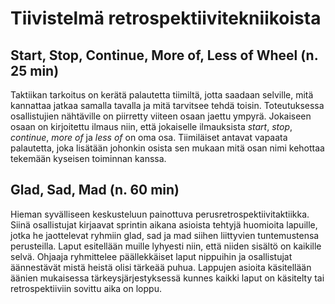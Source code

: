# Tiivistelmä retrospektiivitekniikoista

## Start, Stop, Continue, More of, Less of Wheel (n. 25 min)
Taktiikan tarkoitus on kerätä palautetta tiimiltä, jotta saadaan selville, mitä kannattaa jatkaa samalla tavalla ja
mitä tarvitsee tehdä toisin. Toteutuksessa osallistujien nähtäville on piirretty viiteen osaan jaettu ympyrä. Jokaiseen osaan
on kirjoitettu ilmaus niin, että jokaiselle ilmauksista _start_, _stop_, _continue_, _more of_ ja _less of_ on oma osa. 
Tiimiläiset antavat vapaata palautetta, joka lisätään johonkin osista sen mukaan mitä osan nimi kehottaa tekemään 
kyseisen toiminnan kanssa.

## Glad, Sad, Mad (n. 60 min)
Hieman syvälliseen keskusteluun painottuva perusretrospektiivitaktiikka. Siinä osallistujat kirjaavat sprintin aikana 
asioista tehtyjä huomioita lapuille, jotka he jaottelevat ryhmiin glad, sad ja mad siihen liittyvien tuntemustensa perusteilla.
Laput esitellään muille lyhyesti niin, että niiden sisältö on kaikille selvä. Ohjaaja ryhmittelee päällekkäiset laput nippuihin ja 
osallistujat äännestävät mistä heistä olisi tärkeää puhua. Lappujen asioita käsitellään äänien mukaisessa tärkeysjärjestyksessä kunnes
kaikki laput on käsitelty tai retrospektiiviin sovittu aika on loppu.
